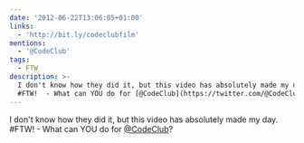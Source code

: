 ```yaml
---
date: '2012-06-22T13:06:05+01:00'
links:
  - 'http://bit.ly/codeclubfilm'
mentions:
  - '@CodeClub'
tags:
  - FTW
description: >-
  I don't know how they did it, but this video has absolutely made my day.
  #FTW!  - What can YOU do for [@CodeClub](https://twitter.com/@CodeClub)?
---
```

I don't know how they did it, but this video has absolutely made my day. #FTW!  - What can YOU do for [@CodeClub](https://twitter.com/@CodeClub)?
